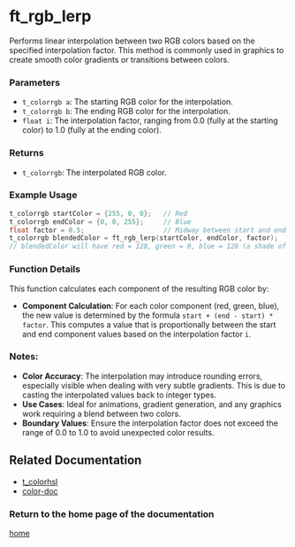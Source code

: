 # ft_rgb_lerp
Performs linear interpolation between two RGB colors based on the specified interpolation factor. This method is commonly used in graphics to create smooth color gradients or transitions between colors.

### Parameters
- `t_colorrgb a`: The starting RGB color for the interpolation.
- `t_colorrgb b`: The ending RGB color for the interpolation.
- `float i`: The interpolation factor, ranging from 0.0 (fully at the starting color) to 1.0 (fully at the ending color).

### Returns
- `t_colorrgb`: The interpolated RGB color.

### Example Usage
```c
t_colorrgb startColor = {255, 0, 0};   // Red
t_colorrgb endColor = {0, 0, 255};     // Blue
float factor = 0.5;                    // Midway between start and end colors
t_colorrgb blendedColor = ft_rgb_lerp(startColor, endColor, factor);
// blendedColor will have red = 128, green = 0, blue = 128 (a shade of purple)
```

### Function Details
This function calculates each component of the resulting RGB color by:
- **Component Calculation**: For each color component (red, green, blue), the new value is determined by the formula `start + (end - start) * factor`. This computes a value that is proportionally between the start and end component values based on the interpolation factor `i`.

### Notes:
- **Color Accuracy**: The interpolation may introduce rounding errors, especially visible when dealing with very subtle gradients. This is due to casting the interpolated values back to integer types.
- **Use Cases**: Ideal for animations, gradient generation, and any graphics work requiring a blend between two colors.
- **Boundary Values**: Ensure the interpolation factor does not exceed the range of 0.0 to 1.0 to avoid unexpected color results.

## Related Documentation
- [t_colorhsl](./t_colorrgb.md)
- [color-doc](../color-doc.md)

### Return to the home page of the documentation
[home](../../home.md)
